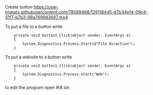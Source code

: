 


Create button
https://user-images.githubusercontent.com/78589468/129118445-d7b34e14-09c4-41f7-b7b3-88a7699d3697.mp4

To put a file to a button write 

        private void button1_Click(object sender, EventArgs e)
        {
            System.Diagnostics.Process.Start(@"File Diraction");
        }
        
To put a website to a button write

        private void button1_Click(object sender, EventArgs e)
        {
            System.Diagnostics.Process.Start("Web");
        }
        
to edit the program open IK#.sln




